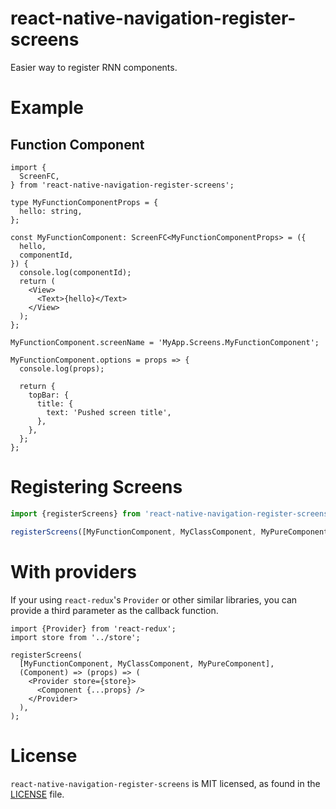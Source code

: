 # react-native-navigation-register-screens

Easier way to register RNN components.

# Example

## Function Component

```tsx
import {
  ScreenFC,
} from 'react-native-navigation-register-screens';

type MyFunctionComponentProps = {
  hello: string,
};

const MyFunctionComponent: ScreenFC<MyFunctionComponentProps> = ({
  hello,
  componentId,
}) {
  console.log(componentId);
  return (
    <View>
      <Text>{hello}</Text>
    </View>
  );
};

MyFunctionComponent.screenName = 'MyApp.Screens.MyFunctionComponent';

MyFunctionComponent.options = props => {
  console.log(props);

  return {
    topBar: {
      title: {
        text: 'Pushed screen title',
      },
    },
  };
};
```

# Registering Screens

```ts
import {registerScreens} from 'react-native-navigation-register-screens';

registerScreens([MyFunctionComponent, MyClassComponent, MyPureComponent]);
```

# With providers

If your using `react-redux`'s `Provider` or other similar libraries, you can provide a third parameter as the callback function.

```tsx
import {Provider} from 'react-redux';
import store from '../store';

registerScreens(
  [MyFunctionComponent, MyClassComponent, MyPureComponent],
  (Component) => (props) => (
    <Provider store={store}>
      <Component {...props} />
    </Provider>
  ),
);
```

# License

`react-native-navigation-register-screens` is MIT licensed, as found in the [LICENSE](https://github.com/karlmarxlopez/react-native-navigation-register-screens/blob/master/LICENSE) file.
